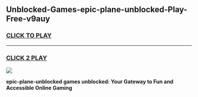 
## Unblocked-Games-epic-plane-unblocked-Play-Free-v9auy
<h3>
<a href="https://premium76.site?title=epic-plane-unblocked&ref=21A">CLICK TO PLAY</a></h3>
<hr>

<h3>
<a href="https://premium76.site?title=epic-plane-unblocked&ref=21A">CLICK 2 PLAY</a>
  
</h3>

<a href="https://premium76.site?title=epic-plane-unblocked&ref=21A"><img src="https://clearcache.store/games.png"></a>


**epic-plane-unblocked games unblocked: Your Gateway to Fun and Accessible Online Gaming**
